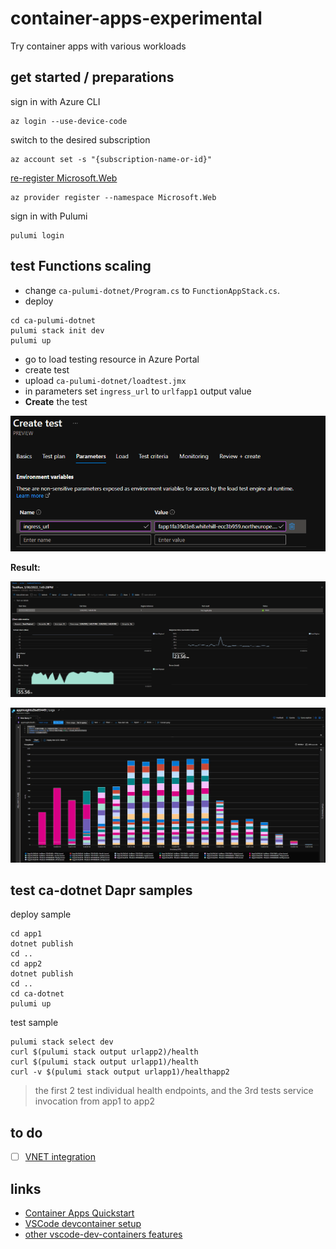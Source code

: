# container-apps-experimental

Try container apps with various workloads

## get started / preparations

sign in with Azure CLI

```shell
az login --use-device-code
```

switch to the desired subscription

```shell
az account set -s "{subscription-name-or-id}"
```

[re-register Microsoft.Web](https://github.com/microsoft/azure-container-apps/wiki/Known-Issues-for-public-preview)

```shell
az provider register --namespace Microsoft.Web
```

sign in with Pulumi

```shell
pulumi login
```

## test Functions scaling

- change `ca-pulumi-dotnet/Program.cs` to `FunctionAppStack.cs`.
- deploy

```shell
cd ca-pulumi-dotnet
pulumi stack init dev
pulumi up
```

- go to load testing resource in Azure Portal
- create test
- upload `ca-pulumi-dotnet/loadtest.jmx`
- in parameters set `ingress_url` to `urlfapp1` output value
- **Create** the test

![create test](images/CreateTest.png)

**Result:**

![sample test run](images/TestRun.png)

![check scaling](images/CheckScaling.png)

## test ca-dotnet Dapr samples

deploy sample

```shell
cd app1
dotnet publish
cd ..
cd app2
dotnet publish
cd ..
cd ca-dotnet
pulumi up
```

test sample

```shell
pulumi stack select dev
curl $(pulumi stack output urlapp2)/health
curl $(pulumi stack output urlapp1)/health
curl -v $(pulumi stack output urlapp1)/healthapp2
```

> the first 2 test individual health endpoints, and the 3rd tests service invocation from app1 to app2

## to do

- [ ] [VNET integration](https://github.com/microsoft/azure-container-apps-preview/blob/main/docs/vnet.md)

## links

- [Container Apps Quickstart](https://github.com/microsoft/azure-container-apps-preview/blob/main/docs/quickstart.md#quickstart-deploy-a-simple-http-application)
- [VSCode devcontainer setup](https://stackoverflow.com/questions/69870435/how-do-i-add-pulumi-to-my-vscode-net-devcontainer)
- [other vscode-dev-containers features](https://github.com/microsoft/vscode-dev-containers/tree/main/script-library/docs)